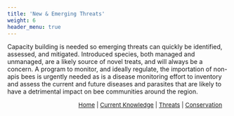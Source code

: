 ```yaml
---
title: 'New & Emerging Threats'
weight: 6
header_menu: true
---
```


Capacity building is needed so emerging threats can quickly be identified, assessed, and mitigated. Introduced species, both managed and unmanaged, are a likely source of novel treats, and will always be a concern. A program to monitor, and ideally regulate, the importation of non-apis bees is urgently needed as is a disease monitoring effort to inventory and assess the current and future diseases and parasites that are likely to have a detrimental impact on bee communities around the region.

<p style="font-size: 10pt; text-align: right; margin-right: 3%"><a href="https://vtecostudies.github.io/SoBees_LandingPage/">Home</a> | <a href="https://vtecostudies.github.io/SoBees_Current_Knowledge/">Current Knowledge</a> | <a href="https://vtecostudies.github.io/SoBees_Threats/">Threats</a> | <a href="https://vtecostudies.github.io/SoBees_Conservation/">Conservation</a></p>